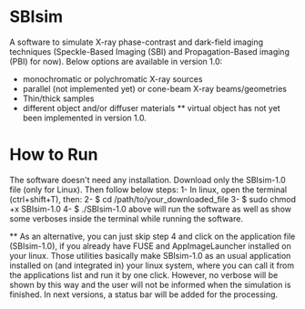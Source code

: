 # SBIsim

A software to simulate X-ray phase-contrast and dark-field imaging techniques 
(Speckle-Based Imaging (SBI) and Propagation-Based imaging (PBI) for now). 
Below options are available in version 1.0: 
- monochromatic or polychromatic X-ray sources
- parallel (not implemented yet) or cone-beam X-ray beams/geometries
- Thin/thick samples
- different object and/or diffuser materials
** virtual object has not yet been implemented in version 1.0.

# How to Run
The software doesn't need any installation. Download only the SBIsim-1.0 file (only for Linux). 
Then follow below steps:
1- In linux, open the terminal (ctrl+shift+T), then:
2- $ cd /path/to/your_downloaded_file
3- $ sudo chmod +x SBIsim-1.0
4- $ ./SBIsim-1.0
above will run the software as well as show some verboses inside the terminal while running the software.

** As an alternative, you can just skip step 4 and click on the application file (SBIsim-1.0), if you already have 
FUSE and AppImageLauncher installed on your linux. Those utilities basically make SBIsim-1.0 as an
usual application installed on (and integrated in) your linux system, where you can call it from the applications
list and run it by one click. However, no verbose will be shown by this way and the user will not be informed
when the simulation is finished. In next versions, a status bar will be added for the processing.  
